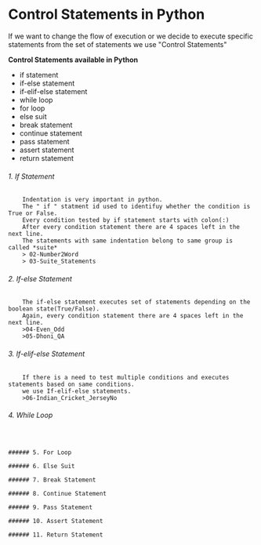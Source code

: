# Control Statements in Python
If we want to change the flow of execution or we decide to execute specific statements from 
the set of statements we use "Control Statements"

**Control Statements available in Python**
- if statement
- if-else statement
- if-elif-else statement
- while loop
- for loop
- else suit
- break statement
- continue statement
- pass statement
- assert statement
- return statement

###### 1. If Statement
```
	Indentation is very important in python.
	The " if " statment id used to identifuy whether the condition is True or False.
	Every condition tested by if statement starts with colon(:)
	After every condition statement there are 4 spaces left in the next line.
	The statements with same indentation belong to same group is called *suite*	
	> 02-Number2Word
	> 03-Suite_Statements
```

###### 2. If-else Statement
```
	The if-else statement executes set of statements depending on the boolean state(True/False).
	Again, every condition statement there are 4 spaces left in the next line.
	>04-Even_Odd
	>05-Dhoni_QA
```


###### 3. If-elif-else Statement
```
	If there is a need to test multiple conditions and executes statements based on same conditions.
	we use If-elif-else statements. 
	>06-Indian_Cricket_JerseyNo
```

###### 4. While Loop
```
	

###### 5. For Loop

###### 6. Else Suit

###### 7. Break Statement

###### 8. Continue Statement

###### 9. Pass Statement

###### 10. Assert Statement

###### 11. Return Statement






